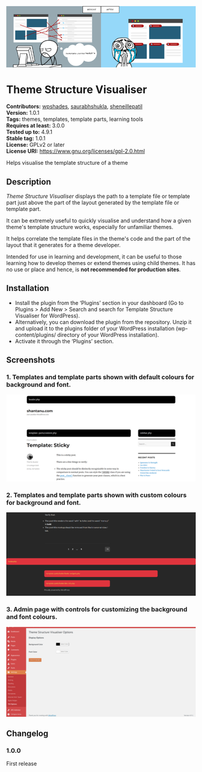 <img src='https://github.com/BaapWP/theme-structure-visualiser/raw/master/org-assets/banner-772x250.png'/>

# Theme Structure Visualiser #
**Contributors:** [wpshades](https://profiles.wordpress.org/wpshades), [saurabhshukla](https://profiles.wordpress.org/saurabhshukla), [sheneillepatil](https://profiles.wordpress.org/sheneillepatil)  
**Version:** 1.0.1  
**Tags:** themes, templates, template parts, learning tools  
**Requires at least:** 3.0.0  
**Tested up to:** 4.9.1  
**Stable tag:** 1.0.1  
**License:** GPLv2 or later  
**License URI:** https://www.gnu.org/licenses/gpl-2.0.html  

Helps visualise the template structure of a theme

## Description ##
*Theme Structure Visualiser* displays the path to a template file or template part just above the part of the layout generated by the template file or template part.

It can be extremely useful to quickly visualise and understand how a given theme\'s template structure works, especially for unfamiliar themes.

It helps correlate the template files in the theme\'s code and the part of the layout that it generates for a theme developer.

Intended for use in learning and development, it can be useful to those learning how to develop themes or extend themes using child themes. It has no use or place and hence, is **not recommended for production sites**. 

## Installation ##
 * Install the plugin from the ‘Plugins’ section in your dashboard (Go to Plugins > Add New > Search and search for Template Structure Visualiser for WordPress).
 * Alternatively, you can download the plugin from the repository. Unzip it and upload it to the plugins folder of your WordPress installation (wp-content/plugins/ directory of your WordPress installation).
 * Activate it through the ‘Plugins’ section.

## Screenshots ##
### 1. Templates and template parts shown with default colours for background and font. ###
![Templates and template parts shown with default colours for background and font.](https://github.com/BaapWP/theme-structure-visualiser/raw/master/org-assets/screenshot-1.png)

### 2. Templates and template parts shown with custom colours for background and font. ###
![Templates and template parts shown with custom colours for background and font.](https://github.com/BaapWP/theme-structure-visualiser/raw/master/org-assets/screenshot-2.png)

### 3. Admin page with controls for customizing the background and font colours. ###
![Admin page with controls for customizing the background and font colours.](https://github.com/BaapWP/theme-structure-visualiser/raw/master/org-assets/screenshot-3.png)


## Changelog ##
### 1.0.0 ###
First release
